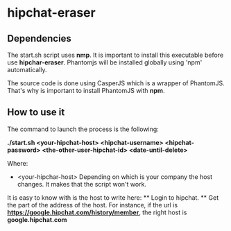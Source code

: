 # hipchat-eraser

## Dependencies

The start.sh script uses **nmp**. It is important to install this executable before use **hipchar-eraser**. Phantomjs will be installed globally using 'npm' automatically.

The source code is done using CasperJS which is a wrapper of PhantomJS. That's why is important to install PhantomJS with **npm**.

## How to use it

The command to launch the process is the following:

**./start.sh \<your-hipchat-host\> \<hipchat-username\> \<hipchat-password\> \<the-other-user-hipchat-id\> \<date-until-delete\>**

Where:

 * \<your-hipchar-host\> Depending on which is your company the host changes. It makes that the script won't work. 

 It is easy to know with is the host to write here:
 ** Login to hipchat.
 ** Get the part of the address of the host. For instance, if the url is **https://google.hipchat.com/history/member**, the right host is **google.hipchat.com**